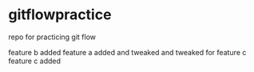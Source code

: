 # gitflowpractice
repo for practicing git flow

feature b added
feature a added and tweaked and tweaked for feature c
feature c added
